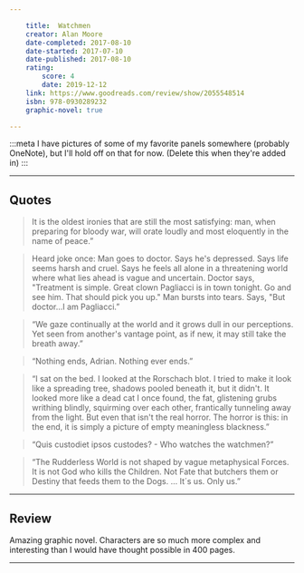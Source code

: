 ```yaml
---

    title:  Watchmen
    creator: Alan Moore
    date-completed: 2017-08-10
    date-started: 2017-07-10
    date-published: 2017-08-10
    rating:
        score: 4
        date: 2019-12-12
    link: https://www.goodreads.com/review/show/2055548514
    isbn: 978-0930289232
    graphic-novel: true

---
```


:::meta
I have pictures of some of my favorite panels somewhere (probably OneNote), but I'll hold off on that for now. (Delete this when they're added in)
:::

---

## Quotes

> It is the oldest ironies that are still the most satisfying: man, when preparing for bloody war, will orate loudly and most eloquently in the name of peace.”

> Heard joke once: Man goes to doctor. Says he's depressed. Says life seems harsh and cruel. Says he feels all alone in a threatening world where what lies ahead is vague and uncertain. Doctor says, "Treatment is simple. Great clown Pagliacci is in town tonight. Go and see him. That should pick you up." Man bursts into tears. Says, "But doctor...I am Pagliacci.” 

> “We gaze continually at the world and it grows dull in our perceptions. Yet seen from another's vantage point, as if new, it may still take the breath away.” 

> “Nothing ends, Adrian. Nothing ever ends.” 

> “I sat on the bed. I looked at the Rorschach blot. I tried to make it look like a spreading tree, shadows pooled beneath it, but it didn't. It looked more like a dead cat I once found, the fat, glistening grubs writhing blindly, squirming over each other, frantically tunneling away from the light. But even that isn't the real horror. The horror is this: in the end, it is simply a picture of empty meaningless blackness.” 

> “Quis custodiet ipsos custodes? - Who watches the watchmen?” 

> “The Rudderless World is not shaped by vague metaphysical Forces. It is not God who kills the Children. Not Fate that butchers them or Destiny that feeds them to the Dogs. ... It´s us. Only us.” 

---

## Review

Amazing graphic novel. Characters are so much more complex and interesting than I would have thought possible in 400 pages. 

---